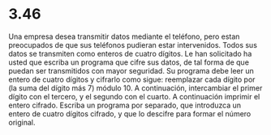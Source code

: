 # 3.46 

Una empresa desea transmitir datos mediante el teléfono, pero estan preocupados de que sus teléfonos pudieran estar intervenidos. Todos sus datos se transmiten como enteros de cuatro dígitos. Le han solicitado ha usted que escriba un programa que cifre sus datos, de tal forma de que puedan ser transmitidos con mayor seguridad. Su programa debe leer un entero de cuatro dígitos y cifrarlo como sigue: reemplazar cada dígito por (la suma del dígito más 7) módulo 10. A continuación, intercambiar el primer dígito con el tercero, y el segundo con el cuarto. A continuación imprimir el entero cifrado. Escriba un programa por separado, que introduzca un entero de cuatro dígitos cifrado, y que lo descifre para formar el número original.

